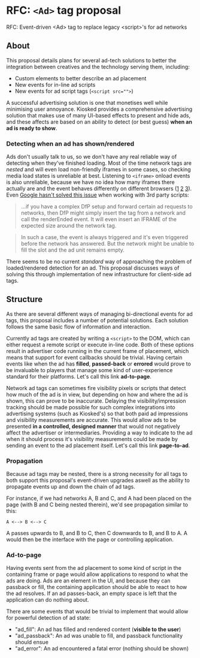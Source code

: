 # RFC: `<Ad>` tag proposal
RFC: Event-driven &lt;Ad> tag to replace legacy &lt;script>'s for ad networks

## About
This proposal details plans for several ad-tech solutions to better the integration between creatives and the technology serving them, including:
 * Custom <Ad> elements to better describe an ad placement
 * New events for in-line ad scripts
 * New events for ad script tags (`<script src="">`)

A successful advertising solution is one that monetises well while minimising user annoyance. Kiosked provides a comprehensive advertising solution that makes use of many UI-based effects to present and hide ads, and these affects are based on an ability to detect (or best guess) **when an ad is ready to show**.

### Detecting when an ad has shown/rendered
Ads don't usually talk to us, so we don't have any real reliable way of detecting when they've finished loading. Most of the time network tags are *nested* and will even load non-friendly iframes in some cases, so checking media load states is unreliable at best. Listening to `<iframe>` onload events is also unreliable, because we have no idea how many iframes there actually are and the event behaves differently on different browsers ([1][1] [2][2] [3][3]). Even [Google hasn't solved this issue][4] when working with 3rd party scripts:

> ...if you have a complex DfP setup and forward certain ad requests to networks, then DfP might simply insert the tag from a network and call the renderEnded event. It will even insert an IFRAME of the expected size around the network tag.

> In such a case, the event is always triggered and it's even triggered before the network has answered. But the network might be unable to fill the slot and the ad unit remains empty.

There seems to be no current *standard* way of approaching the problem of loaded/rendered detection for an ad. This proposal discusses ways of solving this through implementation of new infrastructure for client-side ad tags.

## Structure
As there are several different ways of managing bi-directional events for ad tags, this proposal includes a number of potential solutions. Each solution follows the same basic flow of information and interaction.

Currently ad tags are created by writing a `<script>` to the DOM, which can either request a remote script or execute in-line code. Both of these options result in advertiser code running in the current frame of placement, which means that support for event callbacks should be trivial. Having certain events like when the ad has **filled**, **passed-back** or **errored** would prove to be invaluable to players that manage some kind of user-experience standard for their platforms. Let's call this link **ad-to-page**.

Network ad tags can sometimes fire visibility pixels or scripts that detect how much of the ad is in view, but depending on how and where the ad is shown, this can prove to be inaccurate. Delaying the visibility/impression tracking should be made possible for such complex integrations into advertising systems (such as Kiosked's) so that both paid ad impressions and visibility measurements are accurate. This would allow ads to be presented **in a controlled, designed manner** that would not negatively affect the advertiser or intermediaries. Providing a way to indicate to the ad when it should process it's visibility measurements could be made by sending an event to the ad placement itself. Let's call this link **page-to-ad**.

### Propagation
Because ad tags may be nested, there is a strong necessity for all tags to both support this proposal's event-driven upgrades aswell as the ability to propagate events up and down the chain of ad tags.

For instance, if we had networks A, B and C, and A had been placed on the page (with B and C being nested therein), we'd see propagation similar to this:

```
A <--> B <--> C
```

A passes upwards to B, and B to C, then C downwards to B, and B to A. A would then be the interface with the page or controlling application.

### Ad-to-page
Having events sent from the ad placement to some kind of script in the containing frame or page would allow applications to respond to what the ads are doing. Ads are an element in the UI, and because they can passback or fill, the containing application should be able to react to how the ad resolves. If an ad passes-back, an empty space is left that the application can do nothing about.

There are some events that would be trivial to implement that would allow for powerful detection of ad state:
 * "ad_fill": An ad has filled and rendered content (**visible to the user**)
 * "ad_passback": An ad was unable to fill, and passback functionality should ensue
 * "ad_error": An ad encountered a fatal error (nothing should be shown)

[1]: http://stackoverflow.com/questions/10781880/dynamically-crated-iframe-triggers-onload-event-twice
[2]: https://msdn.microsoft.com/library/hh180173(v=vs.85).aspx
[3]: https://www.experts-exchange.com/questions/21975584/IFRAME-loads-twice-on-refresh.html
[4]: http://stackoverflow.com/questions/24528797/how-to-check-if-a-dfp-ad-unit-has-content
